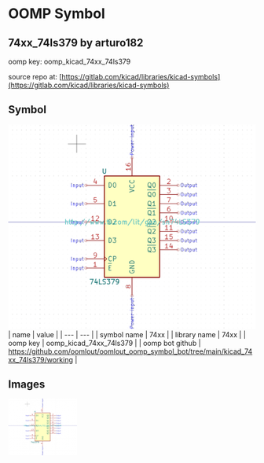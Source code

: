 # OOMP Symbol  
## 74xx_74ls379  by arturo182  
  
oomp key: oomp_kicad_74xx_74ls379  
  
source repo at: [https://gitlab.com/kicad/libraries/kicad-symbols](https://gitlab.com/kicad/libraries/kicad-symbols)  
## Symbol  
  
[![working.png](working_600.png)](working.png)  
| name | value | 
| --- | --- | 
| symbol name | 74xx | 
| library name | 74xx | 
| oomp key | oomp_kicad_74xx_74ls379 | 
| oomp bot github | https://github.com/oomlout/oomlout_oomp_symbol_bot/tree/main/kicad_74xx_74ls379/working | 
## Images  
  
[![working.png](working_140.png)](working.png)  
